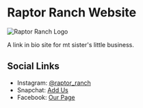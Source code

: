 # Raptor Ranch Website

![Raptor Ranch Logo](https://res.cloudinary.com/dlo6pjmqi/image/upload/c_scale,w_500/v1737244711/Raptor_Ranch_1000x1000_ppnoyc.jpg)

A link in bio site for mt sister's little business.

## Social Links
- Instagram: [@raptor_ranch](https://www.instagram.com/raptor_ranch)
- Snapchat: [Add Us](https://snapchat.com/t/0gVMFuQD)
- Facebook: [Our Page](https://www.facebook.com/share/12CjkWmwumg/)
